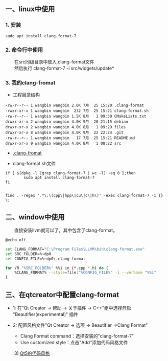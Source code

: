 
## 一、linux中使用

### 1. 安装

```shell
sudo apt install clang-format-7
```

### 2. 命令行中使用

&emsp;&emsp;在src同级目录中放入.clang-format文件  
&emsp;&emsp;然后执行 clang-format-7 -i src/widgets/update*

### 3. 我的clang-fromat

+ 工程目录结构

```shell
-rw-r--r-- 1 wangbin wangbin 2.0K 7月  25 15:20 .clang-format
-rwxr-xr-x 1 wangbin wangbin  232 7月  25 15:21 clang-format.sh
-rw-r--r-- 1 wangbin wangbin 1.5K 8月   1 09:30 CMakeLists.txt
drwxr-xr-x 2 wangbin wangbin 4.0K 9月  20 21:15 debian
drwxr-xr-x 2 wangbin wangbin 4.0K 8月   1 09:29 files
drwxr-xr-x 8 wangbin wangbin 4.0K 9月  22 22:24 .git
-rw-r--r-- 1 wangbin wangbin   17 7月  25 15:21 README.md
drwxr-xr-x 9 wangbin wangbin 4.0K 8月   1 08:22 src
```

+ [.clang-fromat](./.clang-format)

+ clang-format.sh文件

```shell
if [ $(dpkg -l |grep clang-format-7 | wc -l) -eq 0 ];then
        sudo apt install clang-format-7
fi


find . -regex '.*\.\(cpp\|hpp\|cu\|c\|h\)' -exec clang-format-7 -i {} \;
```

## 二、window中使用

&emsp;&emsp;直接安装llvm就可以了，其中包含了clang-format。

```bash
@echo off

set CLANG_FORMAT="C:\Program Files\LLVM\bin\clang-format.exe"
set SRC_FOLDER=%~dp0
set CONFIG_FILE=%~dp0\.clang-format

for /R "%SRC_FOLDER%" %%i in (*.cpp *.h) do (
	%CLANG_FORMAT% --style=file:"%CONFIG_FILE%" -i --verbose "%%i"
)
```

## 三、在qtcreator中配置clang-format

+ 1: 在"Qt Creator -> 帮助 -> 关于插件 -> C++"组中选择开启 "Beautifier(experimental)" 插件

+ 2: 配置风格文件"Qt Creator -> 选项 -> Beautifier ->Clang Format"  
   + Clang Format command：选择安装的"clang-format-7"  
   + Use customized style：点击"Add"添加代码风格文件 

&emsp;&emsp;3) [Qt5的代码风格](https://code.qt.io/cgit/qt/qt5.git/tree/_clang-format)